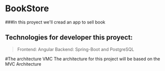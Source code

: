 # BookStore

###In this proyect we'll cread an app to sell book

## Technologies for developer  this proyect:

> Frontend: Angular
>  Backend: Spring-Boot and PostgreSQL


#The architecture VMC
	The architecture for this project will be based on the MVC Architecture
